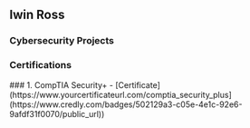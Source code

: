 <h2> Iwin Ross </h2>

<h3> Cybersecurity Projects </h3>

<h3> Certifications </h3>
### 1. CompTIA Security+
- [Certificate](https://www.yourcertificateurl.com/comptia_security_plus](https://www.credly.com/badges/502129a3-c05e-4e1c-92e6-9afdf31f0070/public_url))
